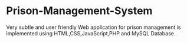 # Prison-Management-System
Very subtle and user friendly Web application for prison management is implemented using HTML,CSS,JavaScript,PHP and MySQL Database.
